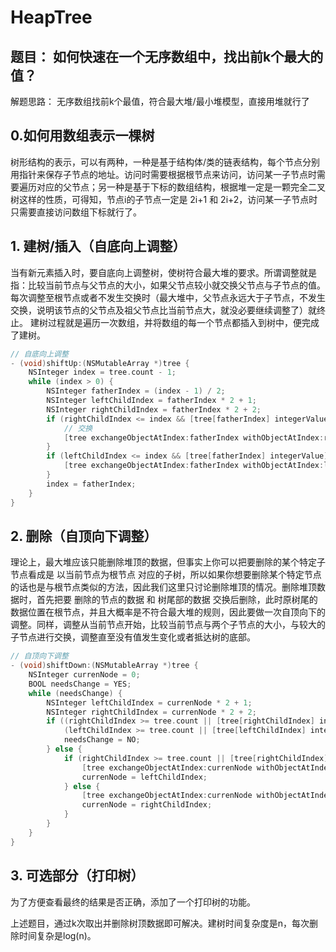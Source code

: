 # HeapTree
## 题目： 如何快速在一个无序数组中，找出前k个最大的值？
解题思路： 无序数组找前k个最值，符合最大堆/最小堆模型，直接用堆就行了

## 0.如何用数组表示一棵树
树形结构的表示，可以有两种，一种是基于结构体/类的链表结构，每个节点分别用指针来保存子节点的地址。访问时需要根据根节点来访问，访问某一子节点时需要遍历对应的父节点；另一种是基于下标的数组结构，根据堆一定是一颗完全二叉树这样的性质，可得知，节点i的子节点一定是 2i+1 和 2i+2，访问某一子节点时只需要直接访问数组下标就行了。
## 1. 建树/插入（自底向上调整）
当有新元素插入时，要自底向上调整树，使树符合最大堆的要求。所谓调整就是指：比较当前节点与父节点的大小，如果父节点较小就交换父节点与子节点的值。每次调整至根节点或者不发生交换时（最大堆中，父节点永远大于子节点，不发生交换，说明该节点的父节点及祖父节点比当前节点大，就没必要继续调整了）就终止。
建树过程就是遍历一次数组，并将数组的每一个节点都插入到树中，便完成了建树。

```objective-c
// 自底向上调整
- (void)shiftUp:(NSMutableArray *)tree {
    NSInteger index = tree.count - 1;
    while (index > 0) {
        NSInteger fatherIndex = (index - 1) / 2;
        NSInteger leftChildIndex = fatherIndex * 2 + 1;
        NSInteger rightChildIndex = fatherIndex * 2 + 2;
        if (rightChildIndex <= index && [tree[fatherIndex] integerValue] > [tree[rightChildIndex] integerValue]) {
            // 交换
            [tree exchangeObjectAtIndex:fatherIndex withObjectAtIndex:rightChildIndex];
        }
        if (leftChildIndex <= index && [tree[fatherIndex] integerValue] > [tree[leftChildIndex] integerValue]) {
            [tree exchangeObjectAtIndex:fatherIndex withObjectAtIndex:leftChildIndex];
        }
        index = fatherIndex;
    }
}
```

## 2. 删除（自顶向下调整）
理论上，最大堆应该只能删除堆顶的数据，但事实上你可以把要删除的某个特定子节点看成是 以当前节点为根节点 对应的子树，所以如果你想要删除某个特定节点的话也是与根节点类似的方法，因此我们这里只讨论删除堆顶的情况。删除堆顶数据时，首先把要 删除的节点的数据 和 树尾部的数据 交换后删除，此时原树尾的数据位置在根节点，并且大概率是不符合最大堆的规则，因此要做一次自顶向下的调整。同样，调整从当前节点开始，比较当前节点与两个子节点的大小，与较大的子节点进行交换，调整直至没有值发生变化或者抵达树的底部。
```objective-c
// 自顶向下调整
- (void)shiftDown:(NSMutableArray *)tree {
    NSInteger currenNode = 0;
    BOOL needsChange = YES;
    while (needsChange) {
        NSInteger leftChildIndex = currenNode * 2 + 1;
        NSInteger rightChildIndex = currenNode * 2 + 2;
        if ((rightChildIndex >= tree.count || [tree[rightChildIndex] integerValue] > [tree[currenNode] integerValue]) &&
            (leftChildIndex >= tree.count || [tree[leftChildIndex] integerValue] > [tree[currenNode] integerValue])) {
            needsChange = NO;
        } else {
            if (rightChildIndex >= tree.count || [tree[rightChildIndex] integerValue] > [tree[leftChildIndex] integerValue]) {
                [tree exchangeObjectAtIndex:currenNode withObjectAtIndex:leftChildIndex];
                currenNode = leftChildIndex;
            } else {
                [tree exchangeObjectAtIndex:currenNode withObjectAtIndex:rightChildIndex];
                currenNode = rightChildIndex;
            }
        }
    }
}
```
## 3. 可选部分（打印树）
为了方便查看最终的结果是否正确，添加了一个打印树的功能。

上述题目，通过k次取出并删除树顶数据即可解决。建树时间复杂度是n，每次删除时间复杂是log(n)。
